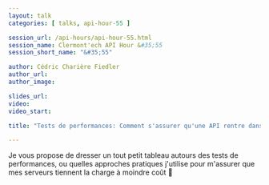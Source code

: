 ```yaml
---
layout: talk
categories: [ talks, api-hour-55 ]

session_url: /api-hours/api-hour-55.html
session_name: Clermont'ech API Hour &#35;55
session_short_name: "&#35;55"

author: Cédric Charière Fiedler
author_url:
author_image:

slides_url:
video:
video_start:

title: "Tests de performances: Comment s'assurer qu'une API rentre dans les clous ?"

---
```


Je vous propose de dresser un tout petit tableau autours des tests de
performances, ou quelles approches pratiques j'utilise pour m'assurer que mes
serveurs tiennent la charge à moindre coût 🚀

